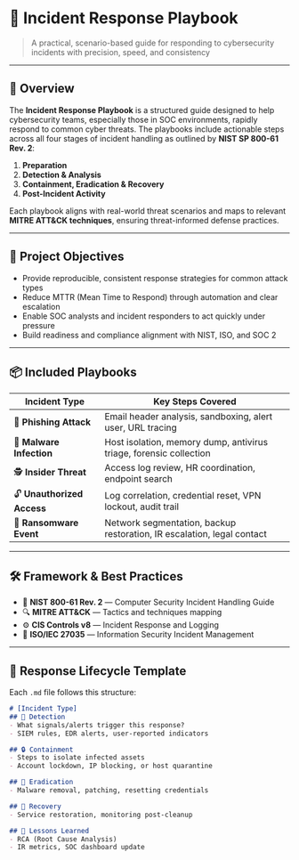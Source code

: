 # 🚨 Incident Response Playbook  
> A practical, scenario-based guide for responding to cybersecurity incidents with precision, speed, and consistency  

---

## 🧠 Overview

The **Incident Response Playbook** is a structured guide designed to help cybersecurity teams, especially those in SOC environments, rapidly respond to common cyber threats. The playbooks include actionable steps across all four stages of incident handling as outlined by **NIST SP 800-61 Rev. 2**:

1. **Preparation**
2. **Detection & Analysis**
3. **Containment, Eradication & Recovery**
4. **Post-Incident Activity**

Each playbook aligns with real-world threat scenarios and maps to relevant **MITRE ATT&CK techniques**, ensuring threat-informed defense practices.

---

## 🎯 Project Objectives

- Provide reproducible, consistent response strategies for common attack types
- Reduce MTTR (Mean Time to Respond) through automation and clear escalation
- Enable SOC analysts and incident responders to act quickly under pressure
- Build readiness and compliance alignment with NIST, ISO, and SOC 2

---

## 📦 Included Playbooks

| Incident Type         | Key Steps Covered |
|-----------------------|-------------------|
| 🎣 **Phishing Attack** | Email header analysis, sandboxing, alert user, URL tracing |
| 🐍 **Malware Infection** | Host isolation, memory dump, antivirus triage, forensic collection |
| 🕵️ **Insider Threat** | Access log review, HR coordination, endpoint search |
| 🔓 **Unauthorized Access** | Log correlation, credential reset, VPN lockout, audit trail |
| 🛑 **Ransomware Event** | Network segmentation, backup restoration, IR escalation, legal contact |

---

## 🛠 Framework & Best Practices

- 🔐 **NIST 800-61 Rev. 2** — Computer Security Incident Handling Guide  
- 🔍 **MITRE ATT&CK** — Tactics and techniques mapping  
- ⚙️ **CIS Controls v8** — Incident Response and Logging  
- 📄 **ISO/IEC 27035** — Information Security Incident Management  

---

## 🧪 Response Lifecycle Template

Each `.md` file follows this structure:

```markdown
# [Incident Type]
## 🛑 Detection
- What signals/alerts trigger this response?
- SIEM rules, EDR alerts, user-reported indicators

## 🔒 Containment
- Steps to isolate infected assets
- Account lockdown, IP blocking, or host quarantine

## 🧹 Eradication
- Malware removal, patching, resetting credentials

## 🔄 Recovery
- Service restoration, monitoring post-cleanup

## 📝 Lessons Learned
- RCA (Root Cause Analysis)
- IR metrics, SOC dashboard update
